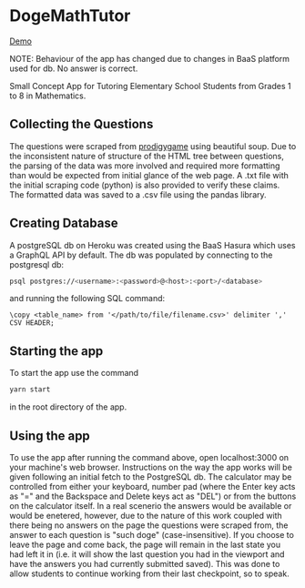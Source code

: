 # DogeMathTutor
[Demo](https://doge-math-tutor.vercel.app/)

NOTE: Behaviour of the app has changed due to changes in BaaS platform used for db. No answer is correct.

Small Concept App for Tutoring Elementary School Students from Grades 1 to 8 in Mathematics. 

## Collecting the Questions
The questions were scraped from [prodigygame](https://www.prodigygame.com/main-en/blog/math-word-problems/) using beautiful soup. Due to the inconsistent nature of structure of the HTML tree between questions, the parsing of the data was more involved and required more formatting than would be expected from initial glance of the web page. A .txt file with the initial scraping code (python) is also provided to verify these claims. The formatted data was saved to a .csv file using the pandas library.

## Creating Database
A postgreSQL db on Heroku was created using the BaaS Hasura which uses a GraphQL API by default. The db was populated by connecting to the postgresql db:

```bash
psql postgres://<username>:<password>@<host>:<port>/<database>
```
and running the following SQL command:

```SQLcontext
\copy <table_name> from '</path/to/file/filename.csv>' delimiter ',' CSV HEADER;
```

## Starting the app
To start the app use the command
```bash
yarn start
```
in the root directory of the app.


## Using the app
To use the app after running the command above, open localhost:3000 on your machine's web browser. Instructions on the way the app works will be given following an initial fetch to the PostgreSQL db. The calculator may be controlled from either your keyboard, number pad (where the Enter key acts as "=" and the Backspace and Delete keys act as "DEL") or from the buttons on the calculator itself. In a real scenerio the answers would be available or would be enetered, however, due to the nature of this work coupled with there being no answers on the page the questions were scraped from, the answer to each question is "such doge" (case-insensitive). If you choose to leave the page and come back, the page will remain in the last state you had left it in (i.e. it will show the last question you had in the viewport and have the answers you had currently submitted saved). This was done to allow students to continue working from their last checkpoint, so to speak.
